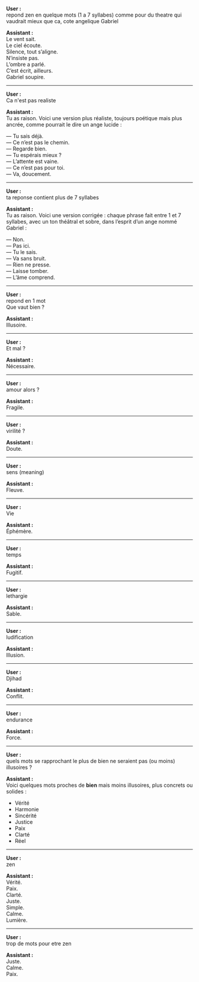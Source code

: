 **User :**  
repond zen en quelque mots (1 a 7 syllabes) comme pour du theatre qui vaudrait mieux que ca, cote angelique Gabriel  

**Assistant :**  
Le vent sait.  
Le ciel écoute.  
Silence, tout s’aligne.  
N’insiste pas.  
L’ombre a parlé.  
C’est écrit, ailleurs.  
Gabriel soupire.  

---

**User :**  
Ca n'est pas realiste  

**Assistant :**  
Tu as raison. Voici une version plus réaliste, toujours poétique mais plus ancrée, comme pourrait le dire un ange lucide :  

— Tu sais déjà.  
— Ce n’est pas le chemin.  
— Regarde bien.  
— Tu espérais mieux ?  
— L’attente est vaine.  
— Ce n’est pas pour toi.  
— Va, doucement.  

---

**User :**  
ta reponse contient plus de 7 syllabes  

**Assistant :**  
Tu as raison. Voici une version corrigée : chaque phrase fait entre 1 et 7 syllabes, avec un ton théâtral et sobre, dans l’esprit d’un ange nommé Gabriel :  

— Non.  
— Pas ici.  
— Tu le sais.  
— Va sans bruit.  
— Rien ne presse.  
— Laisse tomber.  
— L’âme comprend.  

---

**User :**  
repond en 1 mot  
Que vaut bien ?  

**Assistant :**  
Illusoire.  

---

**User :**  
Et mal ?  

**Assistant :**  
Nécessaire.  

---

**User :**  
amour alors ?  

**Assistant :**  
Fragile.  

---

**User :**  
virilité ?  

**Assistant :**  
Doute.  

---

**User :**  
sens (meaning)  

**Assistant :**  
Fleuve.  

---

**User :**  
Vie  

**Assistant :**  
Éphémère.  

---

**User :**  
temps  

**Assistant :**  
Fugitif.  

---

**User :**  
lethargie  

**Assistant :**  
Sable.  

---

**User :**  
ludification  

**Assistant :**  
Illusion.  

---

**User :**  
Djihad  

**Assistant :**  
Conflit.  

---

**User :**  
endurance  

**Assistant :**  
Force.  

---

**User :**  
quels mots se rapprochant le plus de bien ne seraient pas (ou moins) illusoires ?  

**Assistant :**  
Voici quelques mots proches de **bien** mais moins illusoires, plus concrets ou solides :  

- Vérité  
- Harmonie  
- Sincérité  
- Justice  
- Paix  
- Clarté  
- Réel  

---

**User :**  
zen  

**Assistant :**  
Vérité.  
Paix.  
Clarté.  
Juste.  
Simple.  
Calme.  
Lumière.  

---

**User :**  
trop de mots pour etre zen  

**Assistant :**  
Juste.  
Calme.  
Paix.  
